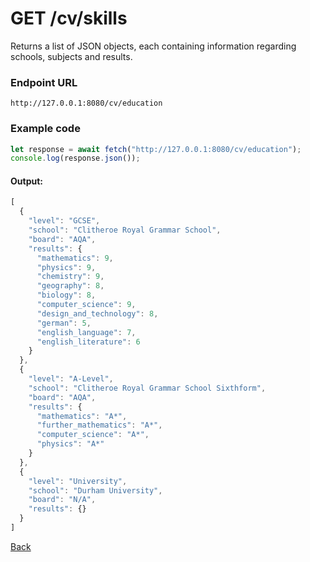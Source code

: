 # GET /cv/skills
Returns a list of JSON objects, each containing information regarding schools, subjects and results.
### Endpoint URL
`http://127.0.0.1:8080/cv/education`

### Example code
```js
let response = await fetch("http://127.0.0.1:8080/cv/education");
console.log(response.json());
```
#### Output:
```js
[
  {
    "level": "GCSE",
    "school": "Clitheroe Royal Grammar School",
    "board": "AQA",
    "results": {
      "mathematics": 9,
      "physics": 9,
      "chemistry": 9,
      "geography": 8,
      "biology": 8,
      "computer_science": 9,
      "design_and_technology": 8,
      "german": 5,
      "english_language": 7,
      "english_literature": 6
    }
  },
  {
    "level": "A-Level",
    "school": "Clitheroe Royal Grammar School Sixthform",
    "board": "AQA",
    "results": {
      "mathematics": "A*",
      "further_mathematics": "A*",
      "computer_science": "A*",
      "physics": "A*"
    }
  },
  {
    "level": "University",
    "school": "Durham University",
    "board": "N/A",
    "results": {}
  }
]
```

[Back](../cv_api.md)